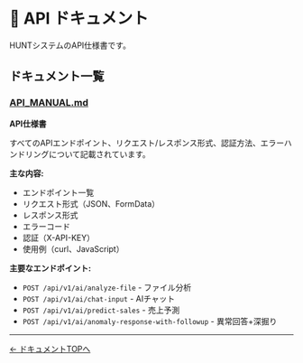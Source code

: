 # 📡 API ドキュメント

HUNTシステムのAPI仕様書です。

## ドキュメント一覧

### [API_MANUAL.md](./API_MANUAL.md)
**API仕様書**

すべてのAPIエンドポイント、リクエスト/レスポンス形式、認証方法、エラーハンドリングについて記載されています。

**主な内容:**
- エンドポイント一覧
- リクエスト形式（JSON、FormData）
- レスポンス形式
- エラーコード
- 認証（X-API-KEY）
- 使用例（curl、JavaScript）

**主要なエンドポイント:**
- `POST /api/v1/ai/analyze-file` - ファイル分析
- `POST /api/v1/ai/chat-input` - AIチャット
- `POST /api/v1/ai/predict-sales` - 売上予測
- `POST /api/v1/ai/anomaly-response-with-followup` - 異常回答+深掘り

---

[← ドキュメントTOPへ](../README.md)
